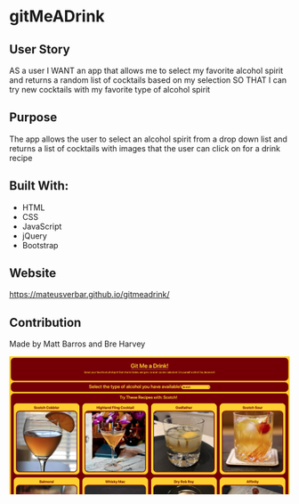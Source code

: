 # gitMeADrink

## User Story

AS a user
I WANT an app that allows me to select my favorite alcohol spirit and returns a random list of cocktails based on my selection
SO THAT I can try new cocktails with my favorite type of alcohol spirit

## Purpose
 The app allows the user to select an alcohol spirit from a drop down list and returns a list of cocktails with images that the user can click on for a drink recipe

 ## Built With:
 * HTML
 * CSS
 * JavaScript
 * jQuery
 * Bootstrap

 ## Website
 https://mateusverbar.github.io/gitmeadrink/

 ## Contribution
 Made by Matt Barros and Bre Harvey

 ![gitMeADrinkScreenshot](./assets/gitMeADrinkDemoImg.png)